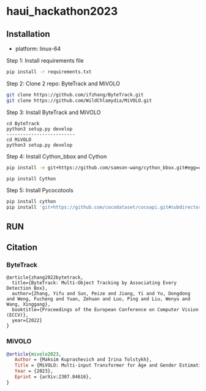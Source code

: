 # haui_hackathon2023


## Installation

- platform: linux-64

Step 1: Install requirements file

```bash
pip install -r requirements.txt
```

Step 2: Clone 2 repo: ByteTrack and MiVOLO

```bash
git clone https://github.com/ifzhang/ByteTrack.git
git clone https://github.com/WildChlamydia/MiVOLO.git
```

Step 3: Install ByteTrack and MiVOLO

```
cd ByteTrack
python3 setup.py develop
-------------------------
cd MiVOLO
python3 setup.py develop
```

Step 4: Install Cython_bbox and Cython

```bash
pip install -e git+https://github.com/samson-wang/cython_bbox.git#egg=cython-bbox

pip install Cython
```

Step 5: Install Pycocotools

```bash
pip install cython
pip install 'git+https://github.com/cocodataset/cocoapi.git#subdirectory=PythonAPI'
```

## RUN





## Citation


### ByteTrack
```
@article{zhang2022bytetrack,
  title={ByteTrack: Multi-Object Tracking by Associating Every Detection Box},
  author={Zhang, Yifu and Sun, Peize and Jiang, Yi and Yu, Dongdong and Weng, Fucheng and Yuan, Zehuan and Luo, Ping and Liu, Wenyu and Wang, Xinggang},
  booktitle={Proceedings of the European Conference on Computer Vision (ECCV)},
  year={2022}
}
```

### MiVOLO
```bibtex
@article{mivolo2023,
   Author = {Maksim Kuprashevich and Irina Tolstykh},
   Title = {MiVOLO: Multi-input Transformer for Age and Gender Estimation},
   Year = {2023},
   Eprint = {arXiv:2307.04616},
}
```